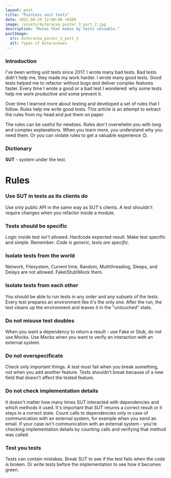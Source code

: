 ```yaml
---
layout: post
title: "Painless unit tests"
date: 2021-09-29 12:00:00 +0300
image: /assets/Asteracea_poster_3_part_2.jpg
description: "Rules that makes my tests valuable."
postImage:
  src: Asteracea_poster_3_part_2
  alt: Types of Asteraceaes
---
```


### Introduction

I've been writing unit tests since 2017.
I wrote many bad tests.
Bad tests didn't help me, they made my work harder.
I wrote many good tests.
Good tests helped me to refactor without bugs and deliver complex features faster.
Every time I wrote a good or a bad test I wondered:
why some tests help me work productive and some prevent it. 

Over time I learned more about testing and developed a set of rules that I follow.
Rules help me write good tests.
This article is an attempt to extract the rules from my head and put them on paper.

The rules can be useful for newbies.
Rules don't overwhelm you with long and complex explanations.
When you learn more, you understand why you need them.
Or you can violate rules to get a valuable experience 😉.

### Dictionary

**SUT** - system under the test.

# Rules

### Use SUT in tests as its clients do
Use only public API in the same way as SUT's clients.
A test shouldn't require changes when you refactor inside a module.

### Tests should be specific
Logic inside test isn't allowed.
Hardcode expected result.
Make test specific and simple.
Remember: *Code is generic, tests are specific.*

### Isolate tests from the world
Network, Filesystem, Current time, Random, Multithreading, Sleeps, and Delays are not allowed.
Fake\Stub\Mock them.

### Isolate tests from each other
You should be able to run tests in any order and any subsets of the tests.
Every test prepares an environment like it's the only one.
After the run, the test cleans up the environment and leaves it in the "untouched" state.

### Do not misuse test doubles
When you want a dependency to return a result - use Fake or Stub, do not use Mocks.
Use Mocks when you want to verify an interaction with an external system.

### Do not overspecificate
Check only important things.
A test must fail when you break something, not when you add another feature.
Tests shouldn't break because of a new field that doesn't affect the tested feature.

### Do not check implementation details
It doesn't matter how many times SUT interacted with dependencies and which methods it used.
It's important that SUT returns a correct result or it stays in a correct state.
Count calls to dependencies only in case of communication with an external system, for example when you send an email.
If your case isn't communication with an external system - you're checking implementation details by counting calls and verifying that method was called.

### Test you tests

Tests can contain mistakes.
Break SUT to see if the test fails when the code is broken.
Or write tests before the implementation to see how it becomes green.